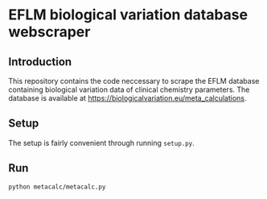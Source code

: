 # EFLM biological variation database webscraper

## Introduction

This repository contains the code neccessary to scrape the EFLM database containing
biological variation data of clinical chemistry parameters. The database is available
at https://biologicalvariation.eu/meta_calculations.

## Setup

The setup is fairly convenient through running `setup.py`.

## Run

```
python metacalc/metacalc.py
```
